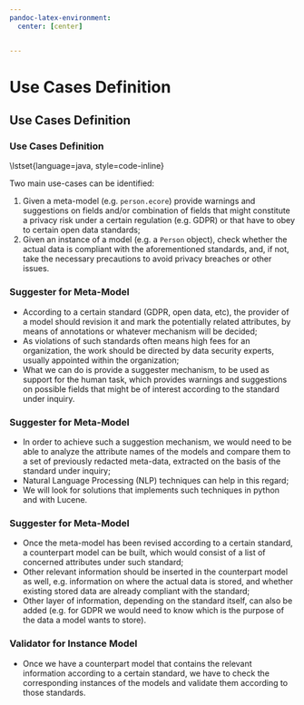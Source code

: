 ```yaml
---
pandoc-latex-environment:
  center: [center]


---
```


# Use Cases Definition

## Use Cases Definition

### Use Cases Definition

\lstset{language=java, style=code-inline}

Two main use-cases can be identified:

1. Given a meta-model (e.g. `person.ecore`) provide warnings and suggestions on fields and/or combination of fields that might constitute a privacy risk under a certain regulation (e.g. GDPR) or that have to obey to certain open data standards;
2. Given an instance of a model (e.g. a `Person` object), check whether the actual data is compliant with the aforementioned standards, and, if not, take the necessary precautions to avoid privacy breaches or other issues.

### Suggester for Meta-Model

+ According to a certain standard (GDPR, open data, etc), the provider of a model should revision it and mark the potentially related attributes, by means of annotations or whatever mechanism will be decided;
+ As violations of such standards often means high fees for an organization, the work should be directed by data security experts, usually appointed within the organization;
+ What we can do is provide a suggester mechanism, to be used as support for the human task, which provides warnings and suggestions on possible fields that might be of interest according to the standard under inquiry.

### Suggester for Meta-Model

+ In order to achieve such a suggestion mechanism, we would need to be able to analyze the attribute names of the models and compare them to a set of previously redacted meta-data, extracted on the basis of the standard under inquiry;
+ Natural Language Processing (NLP) techniques can help in this regard;
+ We will look for solutions that implements such techniques in python and with Lucene.

### Suggester for Meta-Model

+ Once the meta-model has been revised according to a certain standard, a counterpart model can be built, which would consist of a list of concerned attributes under such standard;
+ Other relevant information should be inserted in the counterpart model as well, e.g. information on where the actual data is stored, and whether existing stored data are already compliant with the standard;
+ Other layer of information, depending on the standard itself, can also be added (e.g. for GDPR we would need to know which is the purpose of the data a model wants to store).

### Validator for Instance Model

+ Once we have a counterpart model that contains the relevant information according to a certain standard, we have to check the corresponding instances of the models and validate them according to those standards.